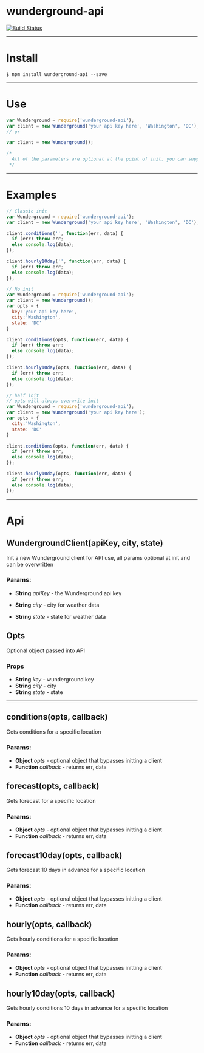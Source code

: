 # wunderground-api

[![Build Status](https://travis-ci.org/jacksongeller/wunderground-api.svg)](https://travis-ci.org/jacksongeller/wunderground-api)


---
# Install
`$ npm install wunderground-api --save`


---
# Use

```js
var Wunderground = require('wunderground-api');
var client = new Wunderground('your api key here', 'Washington', 'DC');
// or

var client = new Wunderground();

/*
  All of the parameters are optional at the point of init. you can supply them later in the API calls
 */
```

---
# Examples

```js
// Classic init
var Wunderground = require('wunderground-api');
var client = new Wunderground('your api key here', 'Washington', 'DC');

client.conditions('', function(err, data) {
  if (err) throw err;
  else console.log(data);
});

client.hourly10day('', function(err, data) {
  if (err) throw err;
  else console.log(data);
});
```

```js
// No init
var Wunderground = require('wunderground-api');
var client = new Wunderground();
var opts = {
  key:'your api key here', 
  city:'Washington', 
  state: 'DC'
}

client.conditions(opts, function(err, data) {
  if (err) throw err;
  else console.log(data);
});

client.hourly10day(opts, function(err, data) {
  if (err) throw err;
  else console.log(data);
});
```

```js
// half init
// opts will always overwrite init
var Wunderground = require('wunderground-api');
var client = new Wunderground('your api key here');
var opts = {
  city:'Washington', 
  state: 'DC'
}

client.conditions(opts, function(err, data) {
  if (err) throw err;
  else console.log(data);
});

client.hourly10day(opts, function(err, data) {
  if (err) throw err;
  else console.log(data);
});
```

---
# Api

## WundergroundClient(apiKey, city, state)
Init a new Wunderground client for API use, all params optional at init and can be overwritten

### Params:

* **String** *apiKey* - the Wunderground api key

* **String** *city* - city for weather data

* **String** *state* - state for weather data

## Opts
Optional object passed into API

### Props
* **String** *key* - wunderground key
* **String** *city* - city
* **String** *state* - state


---

## conditions(opts, callback)

Gets conditions for a specific location

### Params: 

* **Object** *opts* - optional object that bypasses initting a client
* **Function** *callback* - returns err, data

## forecast(opts, callback)

Gets forecast for a specific location

### Params: 

* **Object** *opts* - optional object that bypasses initting a client
* **Function** *callback* - returns err, data

## forecast10day(opts, callback)

Gets forecast 10 days in advance for a specific location

### Params: 

* **Object** *opts* - optional object that bypasses initting a client
* **Function** *callback* - returns err, data

## hourly(opts, callback)

Gets hourly conditions for a specific location

### Params: 

* **Object** *opts* - optional object that bypasses initting a client
* **Function** *callback* - returns err, data

## hourly10day(opts, callback)

Gets hourly conditions 10 days in advance for a specific location

### Params: 

* **Object** *opts* - optional object that bypasses initting a client
* **Function** *callback* - returns err, data
